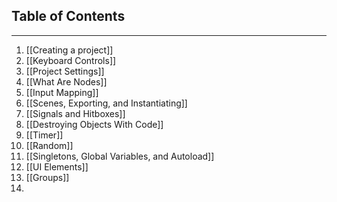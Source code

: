 ## Table of Contents
---
1. [[Creating a project]]
2. [[Keyboard Controls]]
3. [[Project Settings]]
4. [[What Are Nodes]]
5. [[Input Mapping]]
6. [[Scenes, Exporting, and Instantiating]]
7. [[Signals and Hitboxes]]
8. [[Destroying Objects With Code]]
9. [[Timer]]
10. [[Random]]
11. [[Singletons, Global Variables, and Autoload]]
12. [[UI Elements]]
13. [[Groups]]
14. 